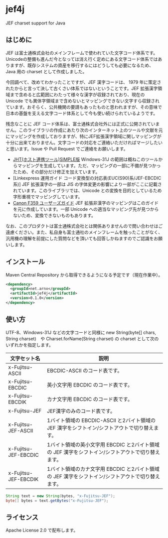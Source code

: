 # jef4j

JEF charset support for Java

## はじめに

JEF は富士通株式会社のメインフレームで使われていた文字コード体系です。Unicodeの整備も進んだ今となっては消え行く定めにある文字コード体系ではありますが、既存システムの資産を移行するにはどうしても必要になるため、Java 用の charset として作成しました。

今回調べて、改めてわかったことですが、JEF 漢字コードは、 1979 年に策定されたからと言って決して古くさい体系ではないということです。JEF 拡張漢字領域まで含めると広範囲にわたって様々な漢字が収録されており、現在の Unicode でも異体字領域まで含めないとマッピングできない文字すら収録されています。おそらく、公共機関の要請もあったものと思われますが、その意味で日本の基盤を支える文字コード体系として今も使い続けられているようです。

残念なことに JEF コード体系は、富士通株式会社外には正式に公開されていません。このライブラリの作成にあたり次のインターネット上のツールや文献を元にマッピングを作成しておりますが、特にJEF拡張漢字領域に関しマッピングが十分に出来ておりません。文字コードの対応をご連絡いただければマージしたいと思います。Issue や Pull Request でご連絡をお願いします。

- [JHT(ホスト連携ツール)SIMPLE版](http://www.vector.co.jp/soft/winnt/util/se094205.html) Windows-31J の範囲は概ねこのツールからマッピングを生成しています。ただ、マッピングの一部に不備が見つかったため、その部分だけ修正を加えています。
- [Linkexpress 運用ガイド コード変換型の対応表(EUC(S90)系/JEF-EBCDIC系)] JEF 拡張漢字の一部は JIS の字体変更の影響により一部がここに記載されています。このライブラリでは、Unicode との変換を目的としているため字形重視でマッピングしています。
- [Canon F359 ユーザーズガイド](http://cweb.canon.jp/manual/lasershot/pdf/crmes-f359.pdf) JEF 拡張非漢字のマッピングはこのガイドを元に作成しています。一部 Unicode への適当なマッピング先が見つからないため、変換できないものもあります。

なお、このプロダクトは富士通株式会社とは関係ありませんので問い合わせはご遠慮ください。また、私自身も富士通社のメインフレームを触ったことがなく、汎用機の理解を前提にした質問などを頂いても回答しかねますのでご認識をお願いします。

## インストール

Maven Central Repository から取得できるようになる予定です（現在作業中）。

```xml
<dependency>
  <groupId>net.arnx</groupId>
  <artifactId>jef4j</artifactId>
  <version>0.1.0</version>
</dependency>
```

## 使い方

UTF-8、Windows-31J などの文字コードと同様に new String(byte[] chars, String charset)　や Charset.forName(String charset) の charset として次のいずれかを指定します。

|文字セット名|説明|
|----------|----|
|x-Fujitsu-ASCII|EBCDIC-ASCII のコード表です。|
|x-Fujitsu-EBCDIC|英小文字用 EBCDIC のコード表です。|
|x-Fujitsu-EBCDIK|カナ文字用 EBCDIC のコード表です。|
|x-Fujitsu-JEF|JEF漢字のみのコード表です。|
|x-Fujitsu-JEF-ASCII|1バイト領域の EBCDIC-ASCII と2バイト領域の JEF 漢字をシフトイン/シフトアウトで切り替えます。|
|x-Fujitsu-JEF-EBCDIC|1バイト領域の英小文字用 EBCDIC と2バイト領域の JEF 漢字をシフトイン/シフトアウトで切り替えます。|
|x-Fujitsu-JEF-EBCDIK|1バイト領域のカナ文字用 EBCDIC と2バイト領域の JEF 漢字をシフトイン/シフトアウトで切り替えます。|

```java
String text = new String(bytes, "x-Fujitsu-JEF");
byte[] bytes = text.getBytes("x-Fujitsu-JEF");
```

## ライセンス

Apache License 2.0 で配布します。
